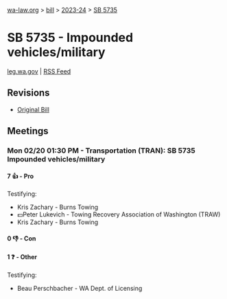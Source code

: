 [wa-law.org](/) > [bill](/bill/) > [2023-24](/bill/2023-24/) > [SB 5735](/bill/2023-24/sb/5735/)

# SB 5735 - Impounded vehicles/military
[leg.wa.gov](https://app.leg.wa.gov/billsummary?BillNumber=5735&Year=2023&Initiative=false) | [RSS Feed](./rss.xml)

## Revisions
* [Original Bill](1/)

## Meetings
### Mon 02/20 01:30 PM - Transportation (TRAN): SB 5735 Impounded vehicles/military
#### 7 👍 - Pro
Testifying:
* Kris Zachary - Burns Towing
* 💵Peter Lukevich - Towing Recovery Association of Washington (TRAW)
* Kris Zachary - Burns Towing

#### 0 👎 - Con

#### 1 ❓ - Other
Testifying:
* Beau Perschbacher - WA Dept. of Licensing
